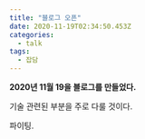 ```yaml
---
title: "블로그 오픈"
date: 2020-11-19T02:34:50.453Z
categories: 
  - talk
tags:
  - 잡담
---
```


**2020년 11월 19을 블로그를 만들었다.**

기술 관련된 부분을 주로 다룰 것이다.

파이팅.